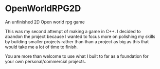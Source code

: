 # OpenWorldRPG2D
An unfinished 2D Open world rpg game

This was my second attempt of making a game in C++.
I decided to abandon the project because I wanted to focus more on polishing 
my skills by building smaller projects rather than than a project as big as this
that would take me a lot of time to finish.

You are more than welcome to use what I built to far as a foundation for your own personal/commercial projects.
